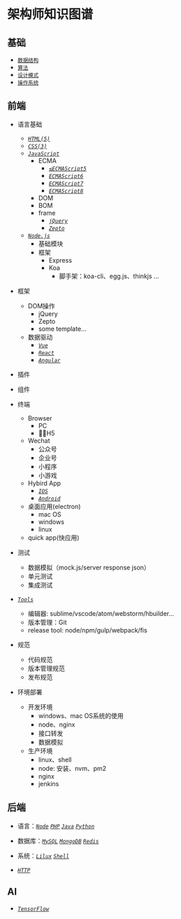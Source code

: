 # 架构师知识图谱

## 基础

- [`数据结构`](core/data_structure)
- [`算法`](core/algorithm)
- [`设计模式`](core/design_patterns)
- [`操作系统`](core/os)

## 前端

- 语言基础
    - [_`HTML(5)`_](html)
    - [_`CSS(3)`_](css)
    - [_`JavaScript`_](js)
        - ECMA
            - [_`≤ECMAScript5`_](≤es5)
            - [_`ECMAScript6`_](es6)
            - [_`ECMAScript7`_](es7)
            - [_`ECMAScript8`_](es8)
        - DOM
        - BOM
        - frame
            - [_`jQuery`_](jquery)
            - [_`Zepto`_](zepto)
    - [_`Node.js`_](node)
        - 基础模块
        - 框架
            - Express
            - Koa
                - 脚手架：koa-cli、egg.js、thinkjs ...

- 框架
    - DOM操作
        - jQuery
        - Zepto
        - some template...
    - 数据驱动
        - [_`Vue`_](vue)
        - [_`React`_](react)
        - [_`Angular`_](angular)

- 插件

- 组件

- 终端
    - Browser
        - PC
        - H5
    - Wechat
        - 公众号
        - 企业号
        - 小程序
        - 小游戏
    - Hybird App
        - [_`IOS`_](ios)
        - [_`Android`_](Android)
    - 桌面应用(electron)
        - mac OS
        - windows
        - linux
    - quick app(快应用)

- 测试
    - 数据模拟（mock.js/server response json）
    - 单元测试
    - 集成测试

- [_`Tools`_](tools)
    - 编辑器: sublime/vscode/atom/webstorm/hbuilder...
    - 版本管理：Git
    - release tool: node/npm/gulp/webpack/fis

- 规范
    - 代码规范
    - 版本管理规范
    - 发布规范

- 环境部署
    - 开发环境
        - windows、mac OS系统的使用
        - node、nginx
        - 接口转发
        - 数据模拟
    - 生产环境
        - linux、shell
        - node: 安装、nvm、pm2
        - nginx
        - jenkins

<!-- - [_`Bug record`_](bugs) -->

<!-- - [_`Interview Questions`_](interviewQ.md) -->

## 后端

- 语言：[_`Node`_](node)   [_`PHP`_](php)  [_`Java`_](java)    [_`Python`_](python)

- 数据库：[_`MySQL`_](mysql)  [_`MongoDB`_](mongodb)  [_`Redis`_](redis)

- 系统：[_`Lilux`_](lilux) [_`Shell`_](shell)

- [_`HTTP`_](http)

## AI

- [_`TensorFlow`_](tensorflow)
